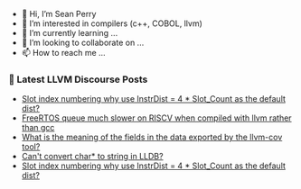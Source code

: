 - 👋 Hi, I’m Sean Perry
- 👀 I’m interested in compilers (c++, COBOL, llvm)
- 🌱 I’m currently learning ...
- 💞️ I’m looking to collaborate on ...
- 📫 How to reach me ...

<!---
s66perry/s66perry is a ✨ special ✨ repository because its `README.md` (this file) appears on your GitHub profile.
You can click the Preview link to take a look at your changes.
--->
### 📕 Latest LLVM Discourse Posts

<!-- DISCOURSE-LLVM:START -->
- [Slot index numbering why use InstrDist = 4 * Slot_Count as the default dist?](https://discourse.llvm.org/t/slot-index-numbering-why-use-instrdist-4-slot-count-as-the-default-dist/72094#post_4)
- [FreeRTOS queue much slower on RISCV when compiled with llvm rather than gcc](https://discourse.llvm.org/t/freertos-queue-much-slower-on-riscv-when-compiled-with-llvm-rather-than-gcc/72093#post_7)
- [What is the meaning of the fields in the data exported by the llvm-cov tool?](https://discourse.llvm.org/t/what-is-the-meaning-of-the-fields-in-the-data-exported-by-the-llvm-cov-tool/72098#post_1)
- [Can&#39;t convert char* to string in LLDB?](https://discourse.llvm.org/t/cant-convert-char-to-string-in-lldb/72058#post_2)
- [Slot index numbering why use InstrDist = 4 * Slot_Count as the default dist?](https://discourse.llvm.org/t/slot-index-numbering-why-use-instrdist-4-slot-count-as-the-default-dist/72094#post_3)
<!-- DISCOURSE-LLVM:END -->
